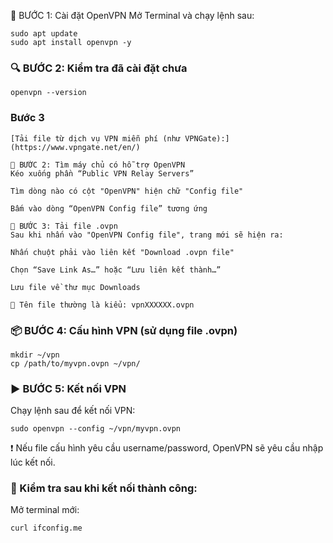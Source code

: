 🔧 BƯỚC 1: Cài đặt OpenVPN
Mở Terminal và chạy lệnh sau:
```
sudo apt update
sudo apt install openvpn -y
```

### 🔍 BƯỚC 2: Kiểm tra đã cài đặt chưa

```
openvpn --version
```

### Bước 3

```
[Tải file từ dịch vụ VPN miễn phí (như VPNGate):](https://www.vpngate.net/en/)
```

```
🧭 BƯỚC 2: Tìm máy chủ có hỗ trợ OpenVPN
Kéo xuống phần “Public VPN Relay Servers”

Tìm dòng nào có cột "OpenVPN" hiện chữ "Config file"

Bấm vào dòng “OpenVPN Config file” tương ứng

🧾 BƯỚC 3: Tải file .ovpn
Sau khi nhấn vào "OpenVPN Config file", trang mới sẽ hiện ra:

Nhấn chuột phải vào liên kết "Download .ovpn file"

Chọn “Save Link As…” hoặc “Lưu liên kết thành…”

Lưu file về thư mục Downloads

📌 Tên file thường là kiểu: vpnXXXXXX.ovpn
```


### 📦 BƯỚC 4: Cấu hình VPN (sử dụng file .ovpn)

```
mkdir ~/vpn
cp /path/to/myvpn.ovpn ~/vpn/
```

### ▶️ BƯỚC 5: Kết nối VPN
Chạy lệnh sau để kết nối VPN:

```
sudo openvpn --config ~/vpn/myvpn.ovpn
```

❗ Nếu file cấu hình yêu cầu username/password, OpenVPN sẽ yêu cầu nhập lúc kết nối.

### 🧪 Kiểm tra sau khi kết nối thành công:
Mở terminal mới:

```
curl ifconfig.me
```
